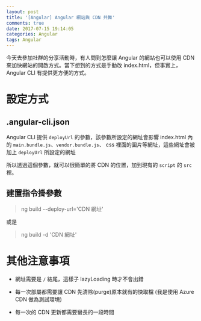 ```yaml
---
layout: post
title: '[Angular] Angular 網站與 CDN 共舞'
comments: true
date: 2017-07-15 19:14:05
categories: Angular
tags: Angular
---
```


今天去參加社群的分享活動時，有人問到怎麼讓 Angular 的網站也可以使用 CDN 來加快網站的開啟方式。當下想到的方式是手動改 index.html，但事實上， Angular CLI 有提供更方便的方式。

<!-- more -->

# 設定方式

## .angular-cli.json

Angular CLI 提供 `deployUrl` 的參數，該參數所設定的網址會影響 index.html 內的 `main.bundle.js`、`vendor.bundle.js`、 css 裡面的圖片等網址，這些網址會被加上 `deployUrl` 所設定的網址

所以透過這個參數，就可以很簡單的將 CDN 的位置，加到現有的 `script` 的 `src` 裡。

## 建置指令掛參數

> ng build --deploy-url='CDN  網址'

或是

> ng build -d 'CDN 網址'



# 其他注意事項

* 網址需要是 `/` 結尾，這樣子 lazyLoading 時才不會出錯

* 每一次部屬都需要讓 CDN 先清除(purge)原本就有的快取檔 (我是使用 Azure CDN 做為測試環境)

* 每一次的 CDN 更新都需要蠻長的一段時間

